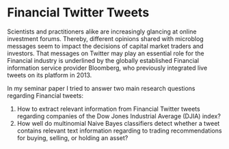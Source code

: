 # Financial Twitter Tweets

Scientists and practitioners alike are increasingly glancing at online investment forums. Thereby,
different opinions shared with microblog messages seem to impact the decisions of capital
market traders and investors. That messages on Twitter may play an essential role for the
Financial industry is underlined by the globally established Financial information service provider
Bloomberg, who previously integrated live tweets on its platform in 2013.

In my seminar paper I tried to answer two main research questions regarding Financial tweets:
  1. How to extract relevant information from Financial Twitter tweets regarding companies
  of the Dow Jones Industrial Average (DJIA) index?
  2. How well do multinomial Naive Bayes classifiers detect whether a tweet contains relevant
  text information regarding to trading recommendations for buying, selling, or holding an
  asset?
